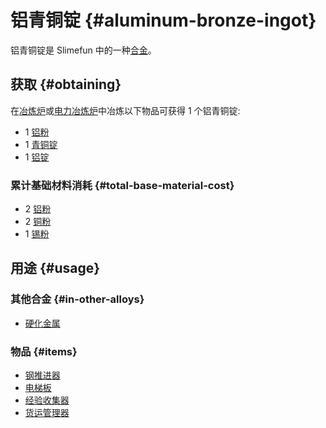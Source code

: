 # 铝青铜锭 {#aluminum-bronze-ingot}

铝青铜锭是 Slimefun 中的一种[合金](/Ingots#alloys)。

## 获取 {#obtaining}

在[冶炼炉](/Smeltery)或[电力冶炼炉](/Electric-Smeltery)中冶炼以下物品可获得 1 个铝青铜锭:

* 1 [铝粉](/Aluminum-Dust)
* 1 [青铜锭](/Bronze-Ingot)
* 1 [铝锭](/Aluminum-Ingot)

### 累计基础材料消耗 {#total-base-material-cost}

* 2 [铝粉](/Aluminum-Dust)
* 2 [铜粉](/Copper-Dust)
* 1 [锡粉](/Tin-Dust)

## 用途 {#usage}

### 其他合金 {#in-other-alloys}

* [硬化金属](/Hardened-Metal)

### 物品 {#items}

* [钢推进器](/Steel-Thruster)
* [电梯板](/Elevator-Plate)
* [经验收集器](/EXP-Collector)
* [货运管理器](/Cargo-Manager)

